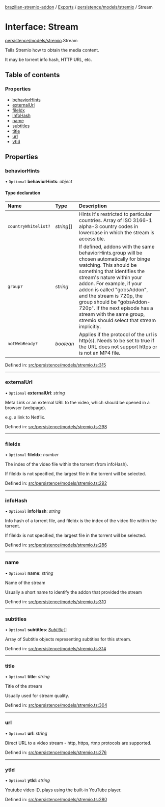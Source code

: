 [brazilian-stremio-addon](../README.md) / [Exports](../modules.md) / [persistence/models/stremio](../modules/persistence_models_stremio.md) / Stream

# Interface: Stream

[persistence/models/stremio](../modules/persistence_models_stremio.md).Stream

Tells Stremio how to obtain the media content.

It may be torrent info hash, HTTP URL, etc.

## Table of contents

### Properties

- [behaviorHints](persistence_models_stremio.stream.md#behaviorhints)
- [externalUrl](persistence_models_stremio.stream.md#externalurl)
- [fileIdx](persistence_models_stremio.stream.md#fileidx)
- [infoHash](persistence_models_stremio.stream.md#infohash)
- [name](persistence_models_stremio.stream.md#name)
- [subtitles](persistence_models_stremio.stream.md#subtitles)
- [title](persistence_models_stremio.stream.md#title)
- [url](persistence_models_stremio.stream.md#url)
- [ytId](persistence_models_stremio.stream.md#ytid)

## Properties

### behaviorHints

• `Optional` **behaviorHints**: *object*

#### Type declaration

| Name | Type | Description |
| :------ | :------ | :------ |
| `countryWhitelist?` | *string*[] | Hints it's restricted to particular countries.  Array of ISO 3166-1 alpha-3 country codes in lowercase in which the stream is accessible. |
| `group?` | *string* | If defined, addons with the same behaviorHints.group will be chosen automatically for binge watching.  This should be something that identifies the stream's nature within your addon. For example, if your addon is called "gobsAddon", and the stream is 720p, the group should be "gobsAddon-720p". If the next episode has a stream with the same group, stremio should select that stream implicitly. |
| `notWebReady?` | *boolean* | Applies if the protocol of the url is http(s).  Needs to be set to true if the URL does not support https or is not an MP4 file. |

Defined in: [src/persistence/models/stremio.ts:315](https://github.com/victorgveloso/MicoLeaoDubladoAPI/blob/9dfa6b5/src/persistence/models/stremio.ts#L315)

___

### externalUrl

• `Optional` **externalUrl**: *string*

Meta Link or an external URL to the video, which should be opened in a browser (webpage).

e.g. a link to Netflix.

Defined in: [src/persistence/models/stremio.ts:298](https://github.com/victorgveloso/MicoLeaoDubladoAPI/blob/9dfa6b5/src/persistence/models/stremio.ts#L298)

___

### fileIdx

• `Optional` **fileIdx**: *number*

The index of the video file within the torrent (from infoHash).

If fileIdx is not specified, the largest file in the torrent will be selected.

Defined in: [src/persistence/models/stremio.ts:292](https://github.com/victorgveloso/MicoLeaoDubladoAPI/blob/9dfa6b5/src/persistence/models/stremio.ts#L292)

___

### infoHash

• `Optional` **infoHash**: *string*

Info hash of a torrent file, and fileIdx is the index of the video file within the torrent.

If fileIdx is not specified, the largest file in the torrent will be selected.

Defined in: [src/persistence/models/stremio.ts:286](https://github.com/victorgveloso/MicoLeaoDubladoAPI/blob/9dfa6b5/src/persistence/models/stremio.ts#L286)

___

### name

• `Optional` **name**: *string*

Name of the stream

Usually a short name to identify the addon that provided the stream

Defined in: [src/persistence/models/stremio.ts:310](https://github.com/victorgveloso/MicoLeaoDubladoAPI/blob/9dfa6b5/src/persistence/models/stremio.ts#L310)

___

### subtitles

• `Optional` **subtitles**: [*Subtitle*](persistence_models_stremio.subtitle.md)[]

Array of Subtitle objects representing subtitles for this stream.

Defined in: [src/persistence/models/stremio.ts:314](https://github.com/victorgveloso/MicoLeaoDubladoAPI/blob/9dfa6b5/src/persistence/models/stremio.ts#L314)

___

### title

• `Optional` **title**: *string*

Title of the stream

Usually used for stream quality.

Defined in: [src/persistence/models/stremio.ts:304](https://github.com/victorgveloso/MicoLeaoDubladoAPI/blob/9dfa6b5/src/persistence/models/stremio.ts#L304)

___

### url

• `Optional` **url**: *string*

Direct URL to a video stream - http, https, rtmp protocols are supported.

Defined in: [src/persistence/models/stremio.ts:276](https://github.com/victorgveloso/MicoLeaoDubladoAPI/blob/9dfa6b5/src/persistence/models/stremio.ts#L276)

___

### ytId

• `Optional` **ytId**: *string*

Youtube video ID, plays using the built-in YouTube player.

Defined in: [src/persistence/models/stremio.ts:280](https://github.com/victorgveloso/MicoLeaoDubladoAPI/blob/9dfa6b5/src/persistence/models/stremio.ts#L280)

